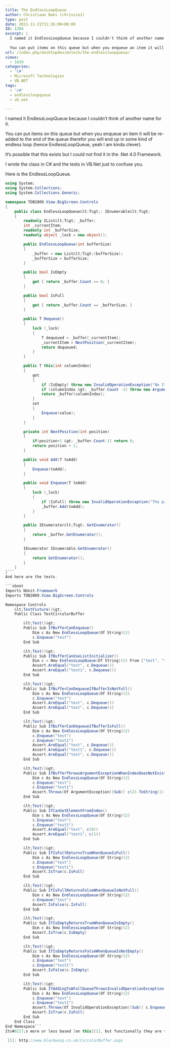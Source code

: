 ```yaml
---
title: The EndlessLoopQueue
author: Christiaan Baes (chrissie1)
type: post
date: 2011-11-21T11:26:00+00:00
ID: 1394
excerpt: |
  I named it EndlessLoopQueue because I couldn't think of another name for it.
  
  You can put items on this queue but when you enqueue an item it will be re-added to the end of the queue therefor you will end up in some kind of endless loop (hence EndlessLoopQueue, yeah I am kinda clever).
url: /index.php/desktopdev/mstech/the-endlessloopqueue/
views:
  - 1439
categories:
  - 'C#'
  - Microsoft Technologies
  - VB.NET
tags:
  - 'c#'
  - endlessloopqueue
  - vb.net

---
```

I named it EndlessLoopQueue because I couldn&#8217;t think of another name for it.

You can put items on this queue but when you enqueue an item it will be re-added to the end of the queue therefor you will end up in some kind of endless loop (hence EndlessLoopQueue, yeah I am kinda clever).

It&#8217;s possible that this exists but I could not find it in the .Net 4.0 Framework. 

I wrote the class in C# and the tests in VB.Net just to confuse you.

Here is the EndlessLoopQueue.

```csharp
using System;
using System.Collections;
using System.Collections.Generic;

namespace TDB2009.View.BigScreen.Controls
{
    public class EndlessLoopQueue&lt;T&gt;: IEnumerable&lt;T&gt;
    {
        readonly IList&lt;T&gt; _buffer;
        int _currentItem;
        readonly int _bufferSize;
        readonly object _lock = new object();

        public EndlessLoopQueue(int bufferSize)
        {
            _buffer = new List&lt;T&gt;(bufferSize);
            _bufferSize = bufferSize;
        }

        public bool IsEmpty
        {
            get { return _buffer.Count == 0; }
        }

        public bool IsFull
        {
            get { return _buffer.Count == _bufferSize; }
        }

        public T Dequeue()
        {
            lock (_lock)
            {
                T dequeued = _buffer[_currentItem];
                _currentItem = NextPosition(_currentItem);
                return dequeued;
            }
        }

        public T this[int columnIndex]
        {
            get
            {
                if (IsEmpty) throw new InvalidOperationException("No Items In Queue");
                if (columnIndex &gt; _buffer.Count -1) throw new ArgumentException("Index is not in this EndlessLoopQueue");
                return _buffer[columnIndex];  
            } 
            set
            {
                Enqueue(value);
            }
        }

        private int NextPosition(int position)
        {
            if(position+1 &gt; _buffer.Count-1) return 0;
            return position + 1;
        }

        public void Add(T toAdd)
        {
            Enqueue(toAdd);
        }

        public void Enqueue(T toAdd)
        {
            lock (_lock)
            {
                if (IsFull) throw new InvalidOperationException("The pattern is full.");
                _buffer.Add(toAdd);
            }
        }

        public IEnumerator&lt;T&gt; GetEnumerator()
        {
            return _buffer.GetEnumerator();
        }

        IEnumerator IEnumerable.GetEnumerator()
        {
            return GetEnumerator();
        }
    }
}```
And here are the tests.

```vbnet
Imports NUnit.Framework
Imports TDB2009.View.BigScreen.Controls

Namespace Controls
    &lt;TestFixture()&gt;
    Public Class TestCircularBuffer

        &lt;Test()&gt;
        Public Sub IfBufferCanEnqueue()
            Dim c As New EndlessLoopQueue(Of String)(2)
            c.Enqueue("test")
        End Sub

        &lt;Test()&gt;
        Public Sub IfBufferCanUseListInitializer()
            Dim c = New EndlessLoopQueue(Of String)(2) From {"test", "test1"}
            Assert.AreEqual("test", c.Dequeue())
            Assert.AreEqual("test1", c.Dequeue())
        End Sub

        &lt;Test()&gt;
        Public Sub IfBufferCanDequeueIfBufferIsNotFull()
            Dim c As New EndlessLoopQueue(Of String)(2)
            c.Enqueue("test")
            Assert.AreEqual("test", c.Dequeue())
            Assert.AreEqual("test", c.Dequeue())
        End Sub

        &lt;Test()&gt;
        Public Sub IfBufferCanDequeueIfBufferIsFull()
            Dim c As New EndlessLoopQueue(Of String)(2)
            c.Enqueue("test")
            c.Enqueue("test1")
            Assert.AreEqual("test", c.Dequeue())
            Assert.AreEqual("test1", c.Dequeue())
            Assert.AreEqual("test", c.Dequeue())
        End Sub

        &lt;Test()&gt;
        Public Sub IfBufferThrowsArgumentExceptionWhenIndexDoesNotExist()
            Dim c As New EndlessLoopQueue(Of String)(2)
            c.Enqueue("test")
            c.Enqueue("test1")
            Assert.Throws(Of ArgumentException)(Sub() c(2).ToString())
        End Sub

        &lt;Test()&gt;
        Public Sub IfCanGetElementFromIndex()
            Dim c As New EndlessLoopQueue(Of String)(2)
            c.Enqueue("test")
            c.Enqueue("test1")
            Assert.AreEqual("test", c(0))
            Assert.AreEqual("test1", c(1))
        End Sub

        &lt;Test()&gt;
        Public Sub IfIsFullReturnsTrueWhenQueueIsFull()
            Dim c As New EndlessLoopQueue(Of String)(2)
            c.Enqueue("test")
            c.Enqueue("test1")
            Assert.IsTrue(c.IsFull)
        End Sub

        &lt;Test()&gt;
        Public Sub IfIsFullReturnsFalseWhenQueueIsNotFull()
            Dim c As New EndlessLoopQueue(Of String)(2)
            c.Enqueue("test")
            Assert.IsFalse(c.IsFull)
        End Sub

        &lt;Test()&gt;
        Public Sub IfIsEmptyReturnsTrueWhenQueueIsEmpty()
            Dim c As New EndlessLoopQueue(Of String)(2)
            Assert.IsTrue(c.IsEmpty)
        End Sub

        &lt;Test()&gt;
        Public Sub IfIsEmptyReturnsFalseWhenQueueIsNotEmpty()
            Dim c As New EndlessLoopQueue(Of String)(2)
            c.Enqueue("test")
            c.Enqueue("test1")
            Assert.IsFalse(c.IsEmpty)
        End Sub

        &lt;Test()&gt;
        Public Sub IfAddingToAFullQueueThrowsInvalidOperationException()
            Dim c As New EndlessLoopQueue(Of String)(2)
            c.Enqueue("test")
            c.Enqueue("test1")
            Assert.Throws(Of InvalidOperationException)(Sub() c.Enqueue("test2"))
            Assert.IsTrue(c.IsFull)
        End Sub
    End Class
End Namespace```
It&#8217;s more or less based [on this][1], but functionally they are totally different.

 [1]: http://www.blackwasp.co.uk/CircularBuffer.aspx